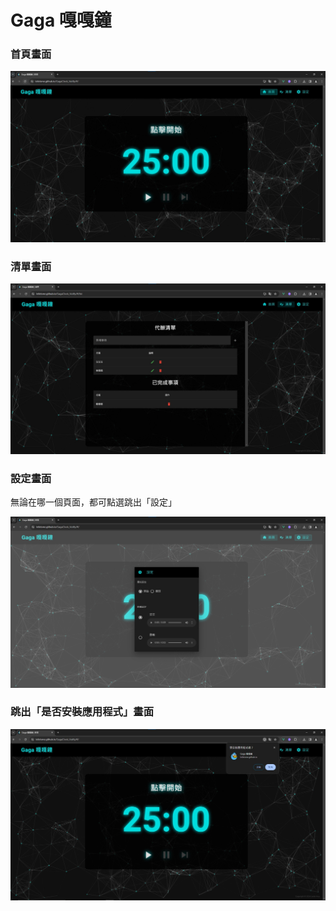# Gaga 嘎嘎鐘

### 首頁畫面

![首頁畫面](https://raw.githubusercontent.com/Leileisme/GagaClock_Vutify/main/images/01.jpg)


### 清單畫面

![清單畫面](https://raw.githubusercontent.com/Leileisme/GagaClock_Vutify/main/images/02.jpg)

### 設定畫面
無論在哪一個頁面，都可點選跳出「設定」

![設定畫面](https://raw.githubusercontent.com/Leileisme/GagaClock_Vutify/main/images/03.jpg)

### 跳出「是否安裝應用程式」畫面

![安裝應用程式](https://raw.githubusercontent.com/Leileisme/GagaClock_Vutify/main/images/04.jpg)

